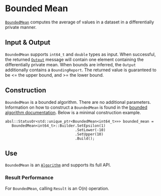 # Bounded Mean

[`BoundedMean`](https://github.com/google/differential-privacy/blob/main/cc/algorithms/bounded-mean.h)
computes the average of values in a dataset in a differentially private manner.

## Input & Output

`BoundedMean` supports `int64_t` and `double` types as input. When successful,
the returned [`Output`](../protos.md) message will contain one element
containing the differentially private mean. When bounds are inferred, the
`Output` additionally contains a `BoundingReport`. The returned value is
guaranteed to be <= the upper bound, and >= the lower bound.

## Construction

`BoundedMean` is a bounded algorithm. There are no additional parameters.
Information on how to construct a `BoundedMean` is found in the
[bounded algorithm documentation](bounded-algorithm.md). Below is a minimal
construction example.

```
absl::StatusOr<std::unique_ptr<BoundedMean<int64_t>>> bounded_mean =
   BoundedMean<int64_t>::Builder.SetEpsilon(1)
                                .SetLower(-10)
                                .SetUpper(10)
                                .Build();
```

## Use

`BoundedMean` is an [`Algorithm`](algorithm.md) and supports its full API.

### Result Performance

For `BoundedMean`, calling `Result` is an O(n) operation.

